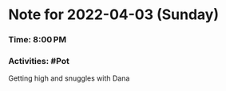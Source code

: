 # Note for 2022-04-03 (Sunday)
### Time: 8:00 PM
### Activities: #Pot

Getting high and snuggles with Dana
